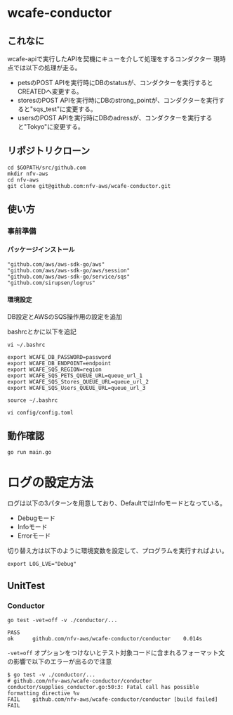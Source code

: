 # wcafe-conductor
## これなに
wcafe-apiで実行したAPIを契機にキューを介して処理をするコンダクター
現時点では以下の処理が走る。
- petsのPOST APIを実行時にDBのstatusが、コンダクターを実行するとCREATEDへ変更する。
- storesのPOST APIを実行時にDBのstrong_pointが、コンダクターを実行すると"sqs_test"に変更する。
- usersのPOST APIを実行時にDBのadressが、コンダクターを実行すると"Tokyo"に変更する。

## リポジトリクローン
```
cd $GOPATH/src/github.com
mkdir nfv-aws
cd nfv-aws
git clone git@github.com:nfv-aws/wcafe-conductor.git
```

## 使い方
### 事前準備  
#### パッケージインストール
```
"github.com/aws/aws-sdk-go/aws"
"github.com/aws/aws-sdk-go/aws/session"
"github.com/aws/aws-sdk-go/service/sqs"
"github.com/sirupsen/logrus"
```
#### 環境設定
DB設定とAWSのSQS操作用の設定を追加

bashrcとかに以下を追記

```
vi ~/.bashrc

export WCAFE_DB_PASSWORD=password
export WCAFE_DB_ENDPOINT=endpoint
export WCAFE_SQS_REGION=region
export WCAFE_SQS_PETS_QUEUE_URL=queue_url_1
export WCAFE_SQS_Stores_QUEUE_URL=queue_url_2
export WCAFE_SQS_Users_QUEUE_URL=queue_url_3

source ~/.bashrc
```

```
vi config/config.toml
```

## 動作確認
```
go run main.go
```
# ログの設定方法
ログは以下の3パターンを用意しており、DefaultではInfoモードとなっている。
- Debugモード
- Infoモード
- Errorモード

切り替え方は以下のように環境変数を設定して、プログラムを実行すればよい。
```
export LOG_LVE="Debug"
```

## UnitTest  
### Conductor

```
go test -vet=off -v ./conductor/... 

PASS
ok      github.com/nfv-aws/wcafe-conductor/conductor    0.014s
```

`-vet=off` オプションをつけないとテスト対象コードに含まれるフォーマット文の影響で以下のエラーが出るので注意

```
$ go test -v ./conductor/...
# github.com/nfv-aws/wcafe-conductor/conductor
conductor/supplies_conductor.go:50:3: Fatal call has possible formatting directive %v
FAIL    github.com/nfv-aws/wcafe-conductor/conductor [build failed]
FAIL
```
